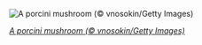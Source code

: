 
![A porcini mushroom (© vnosokin/Getty Images)](https://cn.bing.com//th?id=OHR.Porcini_EN-US2729999043_1920x1080.jpg&rf=LaDigue_1920x1080.jpg&pid=hp)

*[A porcini mushroom (© vnosokin/Getty Images)](https://www.bing.com/search?q=porcini+mushrooms&form=hpcapt&filters=HpDate%3a%2220210901_0700%22)*
